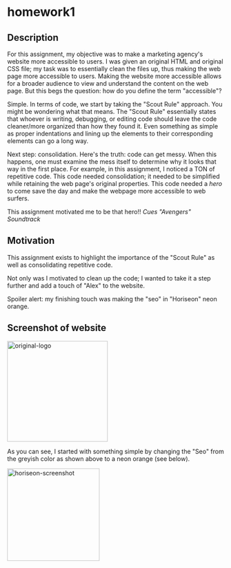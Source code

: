 # homework1
## Description
For this assignment, my objective was to make a marketing agency's website more accessible to users. I was given an original HTML and original CSS file; my task was to essentially clean the files up, thus making the web page more accessible to users. Making the website more accessible allows for a broader audience to view and understand the content on the web page. But this begs the question: how do you define the term "accessible"?

Simple. In terms of code, we start by taking the "Scout Rule" approach. You might be wondering what that means. The "Scout Rule" essentially states that whoever is writing, debugging, or editing code should leave the code cleaner/more organized than how they found it. Even something as simple as proper indentations and lining up the elements to their corresponding elements can go a long way.

Next step: consolidation. Here's the truth: code can get messy. When this happens, one must examine the mess itself to determine why it looks that way in the first place. For example, in this assignment, I noticed a TON of repetitive code. This code needed consolidation; it needed to be simplified while retaining the web page's original properties. This code needed a *hero* to come save the day and make the webpage more accessible to web surfers.

This assignment motivated me to be that hero!! *Cues "Avengers" Soundtrack*

## Motivation
This assignment exists to highlight the importance of the "Scout Rule" as well as consolidating repetitive code.

Not only was I motivated to clean up the code; I wanted to take it a step further and add a touch of "Alex" to the website.

Spoiler alert: my finishing touch was making the "seo" in "Horiseon" neon orange. 

## Screenshot of website 


<img width="233" alt="original-logo" src="https://user-images.githubusercontent.com/72670039/97045586-fb6aba80-1543-11eb-94ec-170d4ffd351b.png">

As you can see, I started with something simple by changing the "Seo" from the greyish color as shown above to a neon orange (see below).

<img width="214" alt="horiseon-screenshot" src="https://user-images.githubusercontent.com/72670039/97042155-9a8cb380-153e-11eb-8a4d-7d23e3a4cd3d.png">

